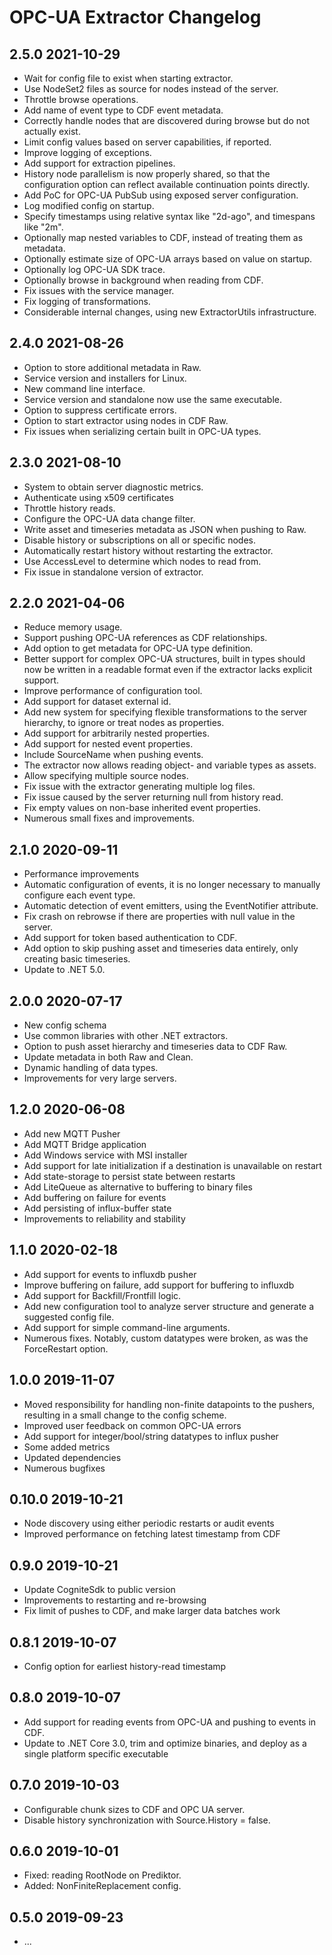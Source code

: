 # OPC-UA Extractor Changelog

2.5.0 2021-10-29
------------------
* Wait for config file to exist when starting extractor.
* Use NodeSet2 files as source for nodes instead of the server.
* Throttle browse operations.
* Add name of event type to CDF event metadata.
* Correctly handle nodes that are discovered during browse but do not actually exist.
* Limit config values based on server capabilities, if reported.
* Improve logging of exceptions.
* Add support for extraction pipelines.
* History node parallelism is now properly shared, so that the configuration option can reflect available continuation points directly.
* Add PoC for OPC-UA PubSub using exposed server configuration.
* Log modified config on startup.
* Specify timestamps using relative syntax like "2d-ago", and timespans like "2m".
* Optionally map nested variables to CDF, instead of treating them as metadata.
* Optionally estimate size of OPC-UA arrays based on value on startup.
* Optionally log OPC-UA SDK trace.
* Optionally browse in background when reading from CDF.
* Fix issues with the service manager.
* Fix logging of transformations. 
* Considerable internal changes, using new ExtractorUtils infrastructure.

2.4.0 2021-08-26
------------------
* Option to store additional metadata in Raw.
* Service version and installers for Linux.
* New command line interface.
* Service version and standalone now use the same executable.
* Option to suppress certificate errors.
* Option to start extractor using nodes in CDF Raw.
* Fix issues when serializing certain built in OPC-UA types.

2.3.0 2021-08-10
------------------
* System to obtain server diagnostic metrics.
* Authenticate using x509 certificates
* Throttle history reads.
* Configure the OPC-UA data change filter.
* Write asset and timeseries metadata as JSON when pushing to Raw.
* Disable history or subscriptions on all or specific nodes.
* Automatically restart history without restarting the extractor.
* Use AccessLevel to determine which nodes to read from.
* Fix issue in standalone version of extractor.

2.2.0 2021-04-06
------------------
* Reduce memory usage.
* Support pushing OPC-UA references as CDF relationships.
* Add option to get metadata for OPC-UA type definition.
* Better support for complex OPC-UA structures, built in types should now be written in a readable format even if the extractor lacks explicit support.
* Improve performance of configuration tool.
* Add support for dataset external id.
* Add new system for specifying flexible transformations to the server hierarchy, to ignore or treat nodes as properties.
* Add support for arbitrarily nested properties.
* Add support for nested event properties.
* Include SourceName when pushing events.
* The extractor now allows reading object- and variable types as assets.
* Allow specifying multiple source nodes.
* Fix issue with the extractor generating multiple log files.
* Fix issue caused by the server returning null from history read.
* Fix empty values on non-base inherited event properties.
* Numerous small fixes and improvements.

2.1.0 2020-09-11
------------------
* Performance improvements
* Automatic configuration of events, it is no longer necessary to manually configure each event type.
* Automatic detection of event emitters, using the EventNotifier attribute.
* Fix crash on rebrowse if there are properties with null value in the server.
* Add support for token based authentication to CDF.
* Add option to skip pushing asset and timeseries data entirely, only creating basic timeseries.
* Update to .NET 5.0.

2.0.0 2020-07-17
------------------
* New config schema
* Use common libraries with other .NET extractors.
* Option to push asset hierarchy and timeseries data to CDF Raw.
* Update metadata in both Raw and Clean.
* Dynamic handling of data types.
* Improvements for very large servers.

1.2.0 2020-06-08
------------------
* Add new MQTT Pusher
* Add MQTT Bridge application
* Add Windows service with MSI installer
* Add support for late initialization if a destination is unavailable on restart
* Add state-storage to persist state between restarts
* Add LiteQueue as alternative to buffering to binary files
* Add buffering on failure for events
* Add persisting of influx-buffer state
* Improvements to reliability and stability

1.1.0 2020-02-18
------------------
* Add support for events to influxdb pusher
* Improve buffering on failure, add support for buffering to influxdb
* Add support for Backfill/Frontfill logic.
* Add new configuration tool to analyze server structure and generate a suggested config file.
* Add support for simple command-line arguments.
* Numerous fixes. Notably, custom datatypes were broken, as was the ForceRestart option.

1.0.0 2019-11-07
------------------
* Moved responsibility for handling non-finite datapoints to the pushers, resulting in a small change to the config scheme.
* Improved user feedback on common OPC-UA errors
* Add support for integer/bool/string datatypes to influx pusher
* Some added metrics
* Updated dependencies
* Numerous bugfixes

0.10.0 2019-10-21
------------------
* Node discovery using either periodic restarts or audit events
* Improved performance on fetching latest timestamp from CDF

0.9.0  2019-10-21
------------------
* Update CogniteSdk to public version
* Improvements to restarting and re-browsing
* Fix limit of pushes to CDF, and make larger data batches work

0.8.1  2019-10-07
------------------
* Config option for earliest history-read timestamp

0.8.0  2019-10-07
------------------
* Add support for reading events from OPC-UA and pushing to events in CDF.
* Update to .NET Core 3.0, trim and optimize binaries, and deploy as a single platform specific executable

0.7.0  2019-10-03
------------------
* Configurable chunk sizes to CDF and OPC UA server.
* Disable history synchronization with Source.History = false.

0.6.0  2019-10-01
------------------
* Fixed: reading RootNode on Prediktor.
* Added: NonFiniteReplacement config.

0.5.0  2019-09-23
------------------
* ...